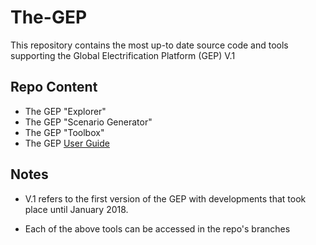 # The-GEP
This repository contains the most up-to date source code and tools supporting the Global Electrification Platform (GEP) V.1

## Repo Content

* The GEP "Explorer"
* The GEP "Scenario Generator"
* The GEP "Toolbox"
* The GEP [User Guide](https://the-gep-user-manual.readthedocs.io/en/latest/)

## Notes

* V.1 refers to the first version of the GEP with developments that took place until January 2018.

* Each of the above tools can be accessed in the repo's branches
